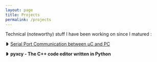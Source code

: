 ```yaml
---
layout: page
title: Projects
permalink: /projects
---
```

Technical (noteworthy) stuff I have been working on since I matured :

❥ <a href="https://rounakdatta.github.io/2017/09/02/spc-proj.html">Serial Port Communication between μC and PC</a>

❥ <b href="https://rounakdatta.github.io/2017/09/07/pyxcy-proj.html">pyxcy - The C++ code editor written in Python</b>